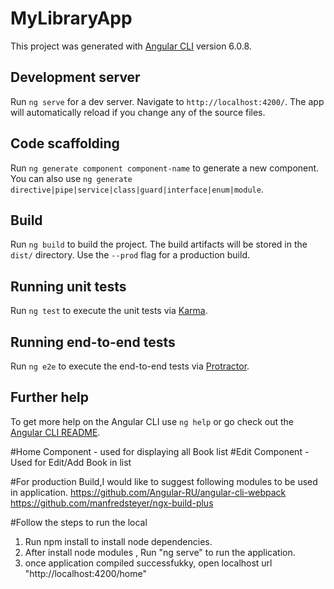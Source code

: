 # MyLibraryApp

This project was generated with [Angular CLI](https://github.com/angular/angular-cli) version 6.0.8.

## Development server

Run `ng serve` for a dev server. Navigate to `http://localhost:4200/`. The app will automatically reload if you change any of the source files.

## Code scaffolding

Run `ng generate component component-name` to generate a new component. You can also use `ng generate directive|pipe|service|class|guard|interface|enum|module`.

## Build

Run `ng build` to build the project. The build artifacts will be stored in the `dist/` directory. Use the `--prod` flag for a production build.

## Running unit tests

Run `ng test` to execute the unit tests via [Karma](https://karma-runner.github.io).

## Running end-to-end tests

Run `ng e2e` to execute the end-to-end tests via [Protractor](http://www.protractortest.org/).

## Further help

To get more help on the Angular CLI use `ng help` or go check out the [Angular CLI README](https://github.com/angular/angular-cli/blob/master/README.md).


#Home Component - used for displaying all Book list
#Edit Component - Used for Edit/Add Book in list

#For production Build,I would like to suggest following modules to be used in application.
	https://github.com/Angular-RU/angular-cli-webpack
    https://github.com/manfredsteyer/ngx-build-plus

#Follow the steps to run the local

1. Run npm install to install node dependencies.
2. After install node modules , Run "ng serve" to run the application.
3. once application compiled successfukky, open localhost url "http://localhost:4200/home"
